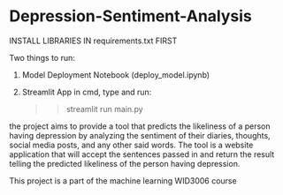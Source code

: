 # Depression-Sentiment-Analysis
INSTALL LIBRARIES IN requirements.txt FIRST

Two things to run:

1) Model Deployment Notebook (deploy_model.ipynb)

2) Streamlit App
   in cmd, type and run:
	>> streamlit run main.py

the project aims to provide a tool that predicts
the likeliness of a person having depression by analyzing the sentiment of their diaries,
thoughts, social media posts, and any other said words.
The tool is a website application that will accept the sentences
passed in and return the result telling the predicted likeliness of the person having
depression.

This project is a part of the machine learning WID3006 course

